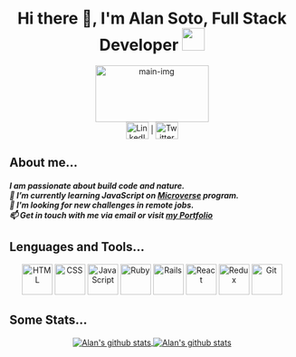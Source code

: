 <h1 align="center">
  Hi there 👋, I'm Alan Soto, Full Stack Developer <img src="https://media.giphy.com/media/WUlplcMpOCEmTGBtBW/giphy.gif" width="40"> 
</h1>

<!-- Image -->

<div align="center">
    <img height="100px" width="200px"  src="https://i.pinimg.com/236x/ac/67/fb/ac67fb0a8297240e91b9cd377c479472.jpg" alt="main-img">
</div

<!-- linkedIn | | Profile | Twiter -->

<div align="center">
  <a href="https://www.linkedin.com/in/alan-soto-valle/" target="blank"><img align="center" src="https://cdn.jsdelivr.net/npm/simple-icons@3.0.1/icons/linkedin.svg"  alt="LinkedIn @Alan Soto Valle" height="30" width="40" /></a> 
  | 
  <a href="https://twitter.com/Alan_Soto31" target="blank"><img align="center" src="https://cdn.jsdelivr.net/npm/simple-icons@3.0.1/icons/twitter.svg" alt="Twitter @Alan_Soto31" height="30" width="40" /></a>
</div>

<!-- short mesage about me -->
<h2> About me... </h2>

<h5>
I am passionate about build code and nature. <br> 🌱 I’m currently learning JavaScript on <a href="https://www.microverse.org/" target="_blank">Microverse</a> program. <br> 🔭 I'm looking for new challenges in remote jobs. <br> 📫 Get in touch with me via email or visit <a href="https://alansoto31.github.io/Portfolio/" target="_blank">my Portfolio</a>
</h5>

<!-- icons of Lenguages I know about -->
<h2> Lenguages and Tools... </h2>

<div align="center">
  <img height="54px" src="https://cdn.svgporn.com/logos/html-5.svg" alt="HTML">
  <img height="54px" src="https://cdn.svgporn.com/logos/css-3.svg" alt="CSS">
  <img height="54px" src="https://cdn.svgporn.com/logos/javascript.svg" alt="JavaScript">
  <img height="54px" src="https://cdn.svgporn.com/logos/ruby.svg" alt="Ruby">
  <img height="54px" src="https://cdn.svgporn.com/logos/rails.svg" alt="Rails">
  <img height="54px" src="https://cdn.svgporn.com/logos/react.svg" alt="React">
  <img height="54px" src="https://cdn.svgporn.com/logos/redux.svg" alt="Redux">
  <img height="54px" src="https://cdn.svgporn.com/logos/git-icon.svg" alt="Git">
</div>

<!-- Stats about my GitHub activity -->
<h2> Some Stats... </h2>

<div align="center">
  <a href="https://github.com/AlanSoto31/github-readme-stats">
  <img align="center" src="https://github-readme-stats.vercel.app/api?username=AlanSoto31&show_icons=true&theme=gruvbox&hide=issues" alt="Alan's github stats" />
</a>

<a href="https://github.com/AlanSoto31/github-readme-stats">
  <img align="center" src="https://github-readme-stats.vercel.app/api/top-langs/?username=AlanSoto31&theme=gruvbox&layout=compact" alt="Alan's github stats" />
</a>
</div>

